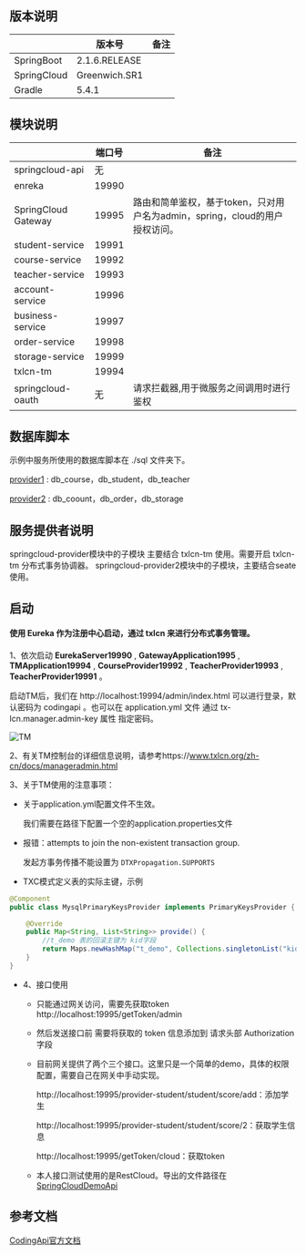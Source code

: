## 版本说明


|      |   版本号   |  备注    |
| ---- | ---- | ---- |
|  SpringBoot    | 2.1.6.RELEASE     |      |
|  SpringCloud    | Greenwich.SR1     |      |
|  Gradle    |   5.4.1   |      |


## 模块说明

|      |   端口号   |  备注    |
| ---- | ---- | ---- |
| springcloud-api | 无 |  |
|  enreka    | 19990     |      |
|  SpringCloud Gateway    | 19995     | 路由和简单鉴权，基于token，只对用户名为admin，spring，cloud的用户授权访问。 |
|  student-service    |   19991   |      |
|  course-service    |   19992   |      |
|  teacher-service    |   19993   |      |
|  account-service    |   19996   |      |
|  business-service    |   19997   |      |
|  order-service    |   19998   |      |
|  storage-service    |   19999   |      |
|  txlcn-tm    |   19994   |      |
| springcloud-oauth | 无 | 请求拦截器,用于微服务之间调用时进行鉴权 |

## 数据库脚本

示例中服务所使用的数据库脚本在  ./sql  文件夹下。

[provider1](https://github.com/jiachao23/spring-cloud-sample/blob/master/sql/provider1.sql) : db_course，db_student，db_teacher

[provider2](https://github.com/jiachao23/spring-cloud-sample/blob/master/sql/provider2.sql) : db_coount，db_order，db_storage

## 服务提供者说明

springcloud-provider模块中的子模块 主要结合 txlcn-tm 使用。需要开启 txlcn-tm 分布式事务协调器。
springcloud-provider2模块中的子模块，主要结合seate使用。

## 启动

#### 使用 Eureka 作为注册中心启动，通过 txlcn 来进行分布式事务管理。


1、依次启动 **EurekaServer19990**  , **GatewayApplication1995** , **TMApplication19994** , **CourseProvider19992** , **TeacherProvider19993** , **TeacherProvider19991** 。

启动TM后，我们在 http://localhost:19994/admin/index.html 可以进行登录，默认密码为 codingapi 。也可以在 application.yml 文件 通过 tx-lcn.manager.admin-key 属性 指定密码。

![TM](https://github.com/jiachao23/spring-cloud-sample/blob/master/images/tm.png)

2、有关TM控制台的详细信息说明，请参考https://www.txlcn.org/zh-cn/docs/manageradmin.html

3、关于TM使用的注意事项：

- 关于application.yml配置文件不生效。

  我们需要在路径下配置一个空的application.properties文件

- 报错：attempts to join the non-existent transaction group.

  发起方事务传播不能设置为 `DTXPropagation.SUPPORTS`

-  TXC模式定义表的实际主键，示例 

  ```java
  @Component
  public class MysqlPrimaryKeysProvider implements PrimaryKeysProvider {
  
      @Override
      public Map<String, List<String>> provide() {
          //t_demo 表的回滚主键为 kid字段
          return Maps.newHashMap("t_demo", Collections.singletonList("kid"));
      }
  }
  
  ```

- 4、接口使用
  
  - 只能通过网关访问，需要先获取token  http://localhost:19995/getToken/admin
    
    
    
  - 然后发送接口前 需要将获取的 token 信息添加到 请求头部 Authorization 字段
  
  - 目前网关提供了两个三个接口。这里只是一个简单的demo，具体的权限配置，需要自己在网关中手动实现。
  
    http://localhost:19995/provider-student/student/score/add：添加学生
  
    http://localhost:19995/provider-student/student/score/2：获取学生信息
  
    http://localhost:19995/getToken/cloud：获取token
  - 本人接口测试使用的是RestCloud。导出的文件路径在  [SpringCloudDemoApi](https://github.com/jiachao23/spring-cloud-sample/blob/master/json/SpringCloudDemo.json)
    
  
  

## 参考文档

[CodingApi官方文档](https://www.txlcn.org/zh-cn/docs/preface.html)

